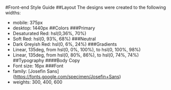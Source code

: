 #Front-end Style Guide
##Layout
The designs were created to the following widths:
- mobile: 375px
- desktop: 1440px
##Colors
###Primary
- Desaturated Red: hsl(0,36%, 70%)
- Soft Red: hsl(0, 93%, 68%)
###Neutral
- Dark Greyish Red: hsl(0, 6%, 24%)
###Gradients
- Linear, 135deg, from hsl(0, 0%, 100%), to hsl(0, 100%, 98%)
- Linear, 135deg, from hsl(0, 80%, 86%), to hsl(0, 74%, 74%)
##Typography
####Body Copy
- Font size: 16px
###Font
- family: [Josefin Sans] (https://fonts.google.com/specimen/Josefin+Sans)
- weights: 300, 400, 600
